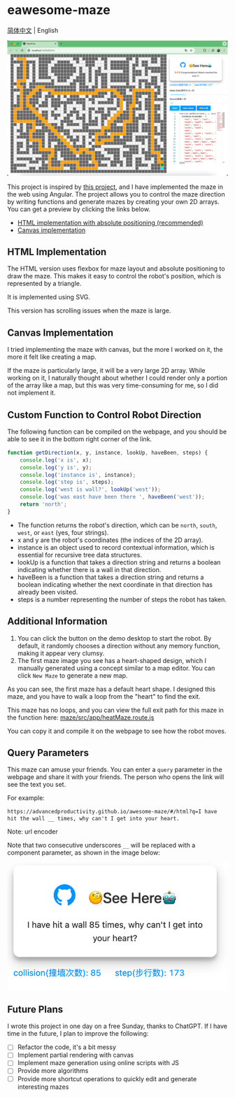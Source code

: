 # eawesome-maze

[简体中文](./README_ZH.md) | English

<img src="./docs/images/img.png">

This project is inspired by [this project](https://github.com/mbg/maze), and I have implemented the maze in the web using Angular. The project allows you to control the maze direction by writing functions and generate mazes by creating your own 2D arrays. You can get a preview by clicking the links below.

- [HTML implementation with absolute positioning (recommended)](https://advancedproductivity.github.io/awesome-maze/#/html)
- [Canvas implementation](https://advancedproductivity.github.io/awesome-maze/#/canvas)

## HTML Implementation

The HTML version uses flexbox for maze layout and absolute positioning to draw the maze. This makes it easy to control the robot's position, which is represented by a triangle.

It is implemented using SVG.

This version has scrolling issues when the maze is large.

## Canvas Implementation

I tried implementing the maze with canvas, but the more I worked on it, the more it felt like creating a map.

If the maze is particularly large, it will be a very large 2D array. While working on it, I naturally thought about whether I could render only a portion of the array like a map, but this was very time-consuming for me, so I did not implement it.

## Custom Function to Control Robot Direction

The following function can be compiled on the webpage, and you should be able to see it in the bottom right corner of the link.

```js
function getDirection(x, y, instance, lookUp, haveBeen, steps) {
    console.log('x is', x);
    console.log('y is', y);
    console.log('instance is', instance);
    console.log('step is', steps);
    console.log('west is wall?', lookUp('west'));
    console.log('was east have been there ', haveBeen('west'));
    return 'north';
}
```

- The function returns the robot's direction, which can be `north`, `south`, `west`, or `east` (yes, four strings).
- x and y are the robot's coordinates (the indices of the 2D array).
- instance is an object used to record contextual information, which is essential for recursive tree data structures.
- lookUp is a function that takes a direction string and returns a boolean indicating whether there is a wall in that direction.
- haveBeen is a function that takes a direction string and returns a boolean indicating whether the next coordinate in that direction has already been visited.
- steps is a number representing the number of steps the robot has taken.

## Additional Information

1. You can click the button on the demo desktop to start the robot. By default, it randomly chooses a direction without any memory function, making it appear very clumsy.
2. The first maze image you see has a heart-shaped design, which I manually generated using a concept similar to a map editor. You can click `New Maze` to generate a new map.

As you can see, the first maze has a default heart shape. I designed this maze, and you have to walk a loop from the "heart" to find the exit.

This maze has no loops, and you can view the full exit path for this maze in the function here: [maze/src/app/heatMaze.route.js](https://github.com/AdvancedProductivity/maze-training-ground/blob/d4684524ca0cf4a7d16f9d5d703f96d33b09457a/maze/src/app/heatMaze.route.js)

You can copy it and compile it on the webpage to see how the robot moves.

## Query Parameters

This maze can amuse your friends. You can enter a `query` parameter in the webpage and share it with your friends. The person who opens the link will see the text you set.

For example:
```HTTP
https://advancedproductivity.github.io/awesome-maze/#/html?q=I have hit the wall __ times, why can't I get into your heart.
```
Note: url encoder

Note that two consecutive underscores `__` will be replaced with a component parameter, as shown in the image below:

<img src="./docs/images/img_2.png">

## Future Plans

I wrote this project in one day on a free Sunday, thanks to ChatGPT. If I have time in the future, I plan to improve the following:

- [ ] Refactor the code, it's a bit messy
- [ ] Implement partial rendering with canvas
- [ ] Implement maze generation using online scripts with JS
- [ ] Provide more algorithms
- [ ] Provide more shortcut operations to quickly edit and generate interesting mazes
